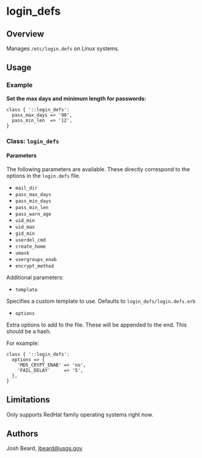 # login_defs

## Overview

Manages `/etc/login.defs` on Linux systems.

## Usage

### Example

__Set the max days and minimum length for passwords:__

```puppet
class { '::login_defs':
  pass_max_days => '90',
  pass_min_len  => '12',
}
```

### Class: `login_defs`

#### Parameters

The following parameters are available.  These directly correspond to the
options in the `login.defs` file.

* `mail_dir`
* `pass_max_days`
* `pass_min_days`
* `pass_min_len`
* `pass_warn_age`
* `uid_min`
* `uid_max`
* `gid_min`
* `userdel_cmd`
* `create_home`
* `umask`
* `usergroups_enab`
* `encrypt_method`

Additional parameters:

* `template`

Specifies a custom template to use.  Defaults to `login_defs/login.defs.erb`

* `options`

Extra options to add to the file.  These will be appended to the end.
This should be a hash.

For example:

```puppet
class { '::login_defs':
  options => {
    'MD5_CRYPT_ENAB' => 'no',
    'FAIL_DELAY'     => '5',
  },
}
```


## Limitations

Only supports RedHat family operating systems right now.

## Authors

Josh Beard, jbeard@usgs.gov
